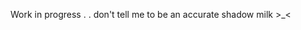 Work in progress . . don't tell me to be an accurate shadow milk >_<
<!--
**AnxiousJester/AnxiousJester** is a ✨ _special_ ✨ repository because its `README.md` (this file) appears on your GitHub profile.

<source media="(prefers-color-scheme: dark)"srcset="![17363512534166364282011108839302](https://github.com/user-attachments/assets/c89bc2b9-f624-4b33-bfdd-fddfb857f517)

 <source media="(prefers-color-scheme: light)" srcset="![17363512534166364282011108839302](https://github.com/user-attachments/assets/4123f110-0cf7-43a8-9e4a-bb0690a5533e)
">
 <img alt="YOUR-ALT-TEXT" src="YOUR-DEFAULT-IMAGE">
</picture>
